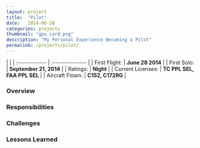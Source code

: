 ```yaml
---
layout: project
title:  "Pilot"
date:   2014-06-28
categories: projects
thumbnail: "gpx_card.png"
description: "My Personal Experience Becoming a Pilot"
permalink: /projects/pilot/
---
```

|                      |
| :------------ | :-------------- |
| First Flight:      | __June 28 2014__ |
| First Solo:     |    __September 21, 2014__   |
| Ratings:  | __Night__ |
| Current Licenses: |  __TC PPL SEL, FAA PPL SEL__ |
| Aircraft Flown:  | __C152, C172RG__ |

### Overview



### Responsibilities



### Challenges



### Lessons Learned



<!-- Jekyll also offers powerful support for code snippets:

{% highlight swift %}
 override func viewDidLoad() {
        super.viewDidLoad()
        tv.delegate = self
        tv.dataSource = self

        tv.alwaysBounceVertical = false
        
        nextViewControllerButton.enabled = false
        nextViewControllerButton.alpha = 0.5
        // Do any additional setup after loading the view.
    }
{% endhighlight %} -->

[wwfc]: http://www.wwfc.ca/
